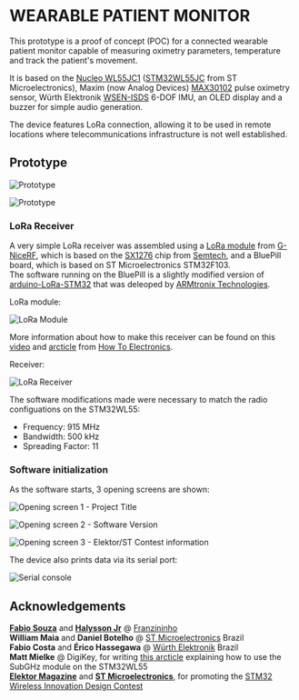 # WEARABLE PATIENT MONITOR  
  
This prototype is a proof of concept (POC) for a connected wearable patient monitor capable of measuring oximetry parameters, temperature and track the patient's movement.  
  
It is based on the [Nucleo WL55JC1](https://www.st.com/en/evaluation-tools/nucleo-wl55jc.html) 
([STM32WL55JC](https://www.st.com/en/microcontrollers-microprocessors/stm32wl55jc.html) from ST Microelectronics), 
Maxim (now Analog Devices) [MAX30102](https://www.analog.com/en/products/max30102.html) pulse oximetry sensor, 
Würth Elektronik [WSEN-ISDS](https://www.we-online.com/en/components/products/WSEN-ISDS) 6-DOF IMU, 
an OLED display and a buzzer for simple audio generation.  
  
The device features LoRa connection, allowing it to be used in remote locations where telecommunications infrastructure is not well established.

## Prototype

![Prototype](./IMG/prototype.png)

![Prototype](./IMG/prototype_highlighted.png)

### LoRa Receiver  

A very simple LoRa receiver was assembled using a [LoRa module](https://www.nicerf.com/lora-module/sx1276-lora-module-lora1276.html) from [G-NiceRF](https://www.nicerf.com/), 
which is based on the [SX1276](https://www.semtech.com/products/wireless-rf/lora-connect/sx1276) chip from [Semtech](https://www.semtech.com/), and a BluePill board, which is based on ST Microelectronics STM32F103.    
The software running on the BluePill is a slightly modified version of [arduino-LoRa-STM32](https://github.com/armtronix/arduino-LoRa-STM32) that was deleoped by [ARMtronix Technologies](https://github.com/armtronix).

LoRa module:  

![LoRa Module](./IMG/sx1276_module.png)  
  
More information about how to make this receiver can be found on this [video](https://www.youtube.com/watch?v=A0RhP0SkhkQ&ab_channel=HowToElectronics) 
and [arcticle](https://how2electronics.com/interfacing-lora-sx1276-with-stm32-microcontroller-lr1276-915mhz/) from [How To Electronics](https://how2electronics.com/).

Receiver:  
  
![LoRa Receiver](./IMG/lora_receiver.png)  
  
The software modifications made were necessary to match the radio configuations on the STM32WL55:  
- Frequency: 915 MHz  
- Bandwidth: 500 kHz  
- Spreading Factor: 11  




  

### Software initialization

As the software starts, 3 opening screens are shown:

![Opening screen 1 - Project Title](./IMG/screen_opening_1.png)  
  
![Opening screen 2 - Software Version](./IMG/screen_opening_2.png)  
  
![Opening screen 3 - Elektor/ST Contest information](./IMG/screen_opening_3.png)  

The device also prints data via its serial port:
  
![Serial console](./IMG/serial_console.png)    
  



  
## Acknowledgements  
  
[**Fabio Souza**](https://github.com/FBSeletronica) and [**Halysson Jr**](https://github.com/halyssonjr) @ [Franzininho](https://github.com/Franzininho)  
**William Maia** and **Daniel Botelho** @ [ST Microelectronics](https://github.com/stmicroelectronics) Brazil  
**Fabio Costa** and **Érico Hassegawa** @ [Würth Elektronik](https://github.com/WurthElektronik) Brazil  
**Matt Mielke** @ DigiKey, for writing [this arcticle](https://forum.digikey.com/t/using-the-low-level-sub-ghz-radio-driver-for-the-stm32wl-series/18253) explaining how to use the SubGHz module on the STM32WL55  
[**Elektor Magazine**](https://www.elektormagazine.com/) and [**ST Microelectronics**](https://github.com/stmicroelectronics), for promoting the [STM32 Wireless Innovation Design Contest](https://www.elektormagazine.com/st-contest)  
